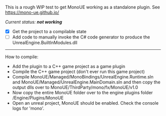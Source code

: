 This is a rough WIP test to get MonoUE working as a standalone plugin. See https://mono-ue.github.io/

_Current status: **not working**_

- [X] Get the project to a compilable state
- [ ] Add code to manually invoke the C# code generator to produce the UnrealEngine.BuiltInModules.dll

---

How to compile:
- Add the plugin to a C++ game project as a game plugin
- Compile the C++ game project (don't ever run this game project)
- Compile MonoUE/Managed/MonoBindings/UnrealEngine.Runtime.sln and MonoUE/Managed/UnrealEngine.MainDomain.sln and then copy the output dlls over to MonoUE/ThirdParty/mono/fx/MonoUE/v1.0
- Now copy the entire MonoUE folder over to the engine plugins folder /Engine/Plugins/MonoUE
- Open an unreal project, MonoUE should be enabled. Check the console logs for 'mono'.
